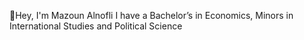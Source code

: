 👋Hey, I'm Mazoun Alnofli 
I have a Bachelor’s in Economics, Minors in International Studies and Political Science

